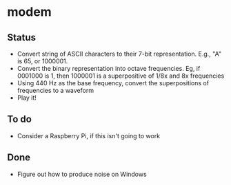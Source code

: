 # modem

## Status

- Convert string of ASCII characters to their 7-bit representation. E.g., "A" is 65, or 1000001.
- Convert the binary representation into octave frequencies. Eg, if 0001000 is 1, then 1000001 is a superpositive of 1/8x and 8x frequencies
- Using 440 Hz as the base frequency, convert the superpositions of frequencies to a waveform
- Play it!

## To do

- Consider a Raspberry Pi, if this isn't going to work

## Done

- Figure out how to produce noise on Windows